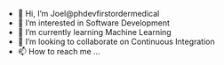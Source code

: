 - 👋 Hi, I’m Joel@phdevfirstordermedical
- 👀 I’m interested in Software Development
- 🌱 I’m currently learning Machine Learning
- 💞️ I’m looking to collaborate on Continuous Integration
- 📫 How to reach me ...

<!---
phdevfirstordermedical/phdevfirstordermedical is a ✨ special ✨ repository because its `README.md` (this file) appears on your GitHub profile.
You can click the Preview link to take a look at your changes.
--->
